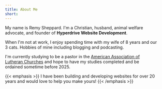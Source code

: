 ```yaml
---
title: About Me
short: 
---
```


My name is Remy Sheppard. I'm a Christian, husband, animal welfare advocate, and founder of **Hyperdrive Website Development**.

When I'm not at work, I enjoy spending time with my wife of 8 years and our 3 cats. Hobbies of mine including blogging and podcasting.

I'm currently studying to be a pastor in the [American Association of Lutheran Churches](https://www.taalc.org) and hope to have my studies completed and be ordained sometime before 2025.

{{< emphasis >}}
I have been building and developing websites for over 20 years and would love to help you make yours!
{{< /emphasis >}}